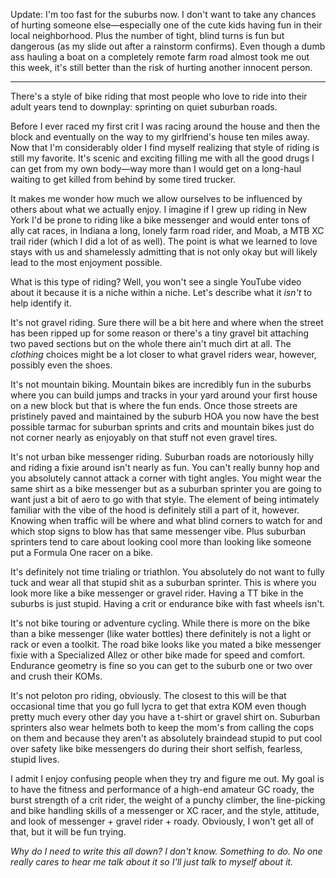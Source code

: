 
Update: I'm too fast for the suburbs now. I don't want to take any chances of hurting someone else—especially one of the cute kids having fun in their local neighborhood. Plus the number of tight, blind turns is fun but dangerous (as my slide out after a rainstorm confirms). Even though a dumb ass hauling a boat on a completely remote farm road almost took me out this week, it's still better than the risk of hurting another innocent person.

----

There's a style of bike riding that most people who love to ride into their adult years tend to downplay: sprinting on quiet suburban roads.

Before I ever raced my first crit I was racing around the house and then the block and eventually on the way to my girlfriend's house ten miles away. Now that I'm considerably older I find myself realizing that style of riding is still my favorite. It's scenic and exciting filling me with all the good drugs I can get from my own body—way more than I would get on a long-haul waiting to get killed from behind by some tired trucker.

It makes me wonder how much we allow ourselves to be influenced by others about what we actually enjoy. I imagine if I grew up riding in New York I'd be prone to riding like a bike messenger and would enter tons of ally cat races, in Indiana a long, lonely farm road rider, and Moab, a MTB XC trail rider (which I did a lot of as well). The point is what we learned to love stays with us and shamelessly admitting that is not only okay but will likely lead to the most enjoyment possible.

What is this type of riding? Well, you won't see a single YouTube video about it because it is a niche within a niche. Let's describe what it _isn't_ to help identify it.

It's not gravel riding. Sure there will be a bit here and where when the street has been ripped up for some reason or there's a tiny gravel bit attaching two paved sections but on the whole there ain't much dirt at all. The _clothing_ choices might be a lot closer to what gravel riders wear, however, possibly even the shoes.

It's not mountain biking. Mountain bikes are incredibly fun in the suburbs where you can build jumps and tracks in your yard around your first house on a new block but that is where the fun ends. Once those streets are pristinely paved and maintained by the suburb HOA you now have the best possible tarmac for suburban sprints and crits and mountain bikes just do not corner nearly as enjoyably on that stuff not even gravel tires.

It's not urban bike messenger riding. Suburban roads are notoriously hilly and riding a fixie around isn't nearly as fun. You can't really bunny hop and you absolutely cannot attack a corner with tight angles. You might wear the same shirt as a bike messenger but as a suburban sprinter you are going to want just a bit of aero to go with that style. The element of being intimately familiar with the vibe of the hood is definitely still a part of it, however. Knowing when traffic will be where and what blind corners to watch for and which stop signs to blow has that same messenger vibe. Plus suburban sprinters tend to care about looking cool more than looking like someone put a Formula One racer on a bike.

It's definitely not time trialing or triathlon. You absolutely do not want to fully tuck and wear all that stupid shit as a suburban sprinter. This is where you look more like a bike messenger or gravel rider. Having a TT bike in the suburbs is just stupid. Having a crit or endurance bike with fast wheels isn't.

It's not bike touring or adventure cycling. While there is more on the bike than a bike messenger (like water bottles) there definitely is not a light or rack or even a toolkit. The road bike looks like you mated a bike messenger fixie with a Specialized Allez or other bike made for speed and comfort. Endurance geometry is fine so you can get to the suburb one or two over and crush their KOMs.

It's not peloton pro riding, obviously. The closest to this will be that occasional time that you go full lycra to get that extra KOM even though pretty much every other day you have a t-shirt or gravel shirt on. Suburban sprinters also wear helmets both to keep the mom's from calling the cops on them and because they aren't as absolutely braindead stupid to put cool over safety like bike messengers do during their short selfish, fearless, stupid lives.

I admit I enjoy confusing people when they try and figure me out. My goal is to have the fitness and performance of a high-end amateur GC roady, the burst strength of a crit rider, the weight of a punchy climber, the line-picking and bike handling skills of a  messenger or XC racer, and the style, attitude, and look of messenger + gravel rider + roady. Obviously, I won't get all of that, but it will be fun trying.

*Why do I need to write this all down? I don't know. Something to do. No one really cares to hear me talk about it so I'll just talk to myself about it.*